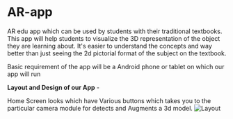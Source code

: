 # AR-app
AR edu app which can be used by students with their traditional textbooks. This app will help students to visualize the 3D representation of the object they are learning about. It's easier to understand the concepts and way better than just seeing the 2d pictorial format of the subject on the textbook. 

Basic requirement of the app will be a Android phone or tablet on which our app will run

**Layout and Design of our App** -
</br>

 Home Screen looks which have Various buttons which takes you to the particular camera module for detects and Augments a 3d model.
![Layout](https://user-images.githubusercontent.com/52004037/213904232-8c0b6e50-da89-430f-90f8-587abebec040.png)

</br>
